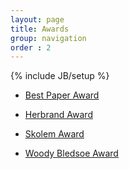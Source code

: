 ```yaml
---
layout: page
title: Awards
group: navigation
order : 2
---
```

{% include JB/setup %}

- [Best Paper Award](https://mystelven.github.io/CADE-website//Best-Paper-Award)

- [Herbrand Award](https://mystelven.github.io/CADE-website//Herbrand-Award)

- [Skolem Award](https://mystelven.github.io/CADE-website//Skolem-Award)

- [Woody Bledsoe Award](https://mystelven.github.io/CADE-website//WoodyBledsoeAward)
